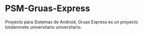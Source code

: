 # PSM-Gruas-Express
Proyecto para Sistemas de Android, Gruas Express es un proyecto totalemnete universitario universitario.

